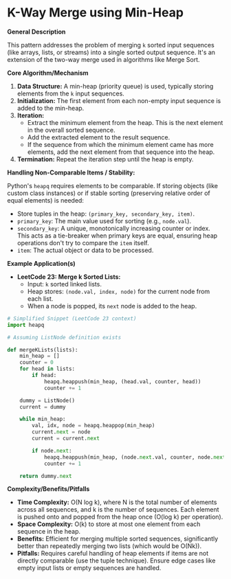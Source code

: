 # K-Way Merge using Min-Heap

**General Description**

This pattern addresses the problem of merging `k` sorted input sequences (like arrays, lists, or streams) into a single sorted output sequence. It's an extension of the two-way merge used in algorithms like Merge Sort.

**Core Algorithm/Mechanism**

1.  **Data Structure:** A min-heap (priority queue) is used, typically storing elements from the `k` input sequences.
2.  **Initialization:** The first element from each non-empty input sequence is added to the min-heap.
3.  **Iteration:**
    *   Extract the minimum element from the heap. This is the next element in the overall sorted sequence.
    *   Add the extracted element to the result sequence.
    *   If the sequence from which the minimum element came has more elements, add the next element from that sequence into the heap.
4.  **Termination:** Repeat the iteration step until the heap is empty.

**Handling Non-Comparable Items / Stability:**

Python's `heapq` requires elements to be comparable. If storing objects (like custom class instances) or if stable sorting (preserving relative order of equal elements) is needed:
*   Store tuples in the heap: `(primary_key, secondary_key, item)`.
*   `primary_key`: The main value used for sorting (e.g., `node.val`).
*   `secondary_key`: A unique, monotonically increasing counter or index. This acts as a tie-breaker when primary keys are equal, ensuring heap operations don't try to compare the `item` itself.
*   `item`: The actual object or data to be processed.

**Example Application(s)**

*   **LeetCode 23: Merge k Sorted Lists:**
    *   Input: `k` sorted linked lists.
    *   Heap stores: `(node.val, index, node)` for the current node from each list.
    *   When a node is popped, its `next` node is added to the heap.

```python
# Simplified Snippet (LeetCode 23 context)
import heapq

# Assuming ListNode definition exists

def mergeKLists(lists):
    min_heap = []
    counter = 0
    for head in lists:
        if head:
            heapq.heappush(min_heap, (head.val, counter, head))
            counter += 1

    dummy = ListNode()
    current = dummy

    while min_heap:
        val, idx, node = heapq.heappop(min_heap)
        current.next = node
        current = current.next

        if node.next:
            heapq.heappush(min_heap, (node.next.val, counter, node.next))
            counter += 1

    return dummy.next
```

**Complexity/Benefits/Pitfalls**

*   **Time Complexity:** O(N log k), where N is the total number of elements across all sequences, and k is the number of sequences. Each element is pushed onto and popped from the heap once (O(log k) per operation).
*   **Space Complexity:** O(k) to store at most one element from each sequence in the heap.
*   **Benefits:** Efficient for merging multiple sorted sequences, significantly better than repeatedly merging two lists (which would be O(Nk)).
*   **Pitfalls:** Requires careful handling of heap elements if items are not directly comparable (use the tuple technique). Ensure edge cases like empty input lists or empty sequences are handled. 